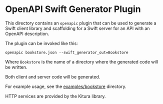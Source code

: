 # OpenAPI Swift Generator Plugin

This directory contains an `openapic` plugin that can be used to generate a Swift client library and scaffolding for a Swift server for an API with an OpenAPI description.

The plugin can be invoked like this:

	openapic bookstore.json --swift_generator_out=Bookstore

Where `Bookstore` is the name of a directory where the generated code will be written.

Both client and server code will be generated.

For example usage, see the [examples/bookstore](examples/bookstore) directory.

HTTP services are provided by the Kitura library.

